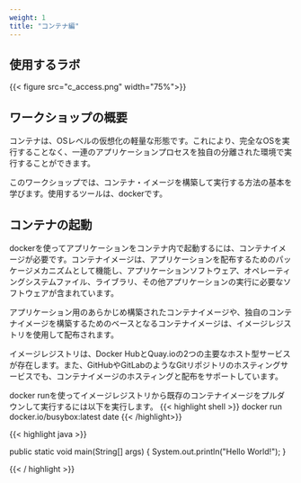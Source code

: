 ```yaml
---
weight: 1
title: "コンテナ編"
---
```


## 使用するラボ
{{< figure src="c_access.png" width="75%">}}


## ワークショップの概要
コンテナは、OSレベルの仮想化の軽量な形態です。これにより、完全なOSを実行することなく、一連のアプリケーションプロセスを独自の分離された環境で実行することができます。

このワークショップでは、コンテナ・イメージを構築して実行する方法の基本を学びます。使用するツールは、dockerです。

## コンテナの起動
dockerを使ってアプリケーションをコンテナ内で起動するには、コンテナイメージが必要です。コンテナイメージは、アプリケーションを配布するためのパッケージメカニズムとして機能し、アプリケーションソフトウェア、オペレーティングシステムファイル、ライブラリ、その他アプリケーションの実行に必要なソフトウェアが含まれています。

アプリケーション用のあらかじめ構築されたコンテナイメージや、独自のコンテナイメージを構築するためのベースとなるコンテナイメージは、イメージレジストリを使用して配布されます。

イメージレジストリは、Docker HubとQuay.ioの2つの主要なホスト型サービスが存在します。また、GitHubやGitLabのようなGitリポジトリのホスティングサービスでも、コンテナイメージのホスティングと配布をサポートしています。

docker runを使ってイメージレジストリから既存のコンテナイメージをプルダウンして実行するには以下を実行します。
{{< highlight shell >}}
docker run docker.io/busybox:latest date
{{< /highlight>}}


{{< highlight java >}}

public static void main(String[] args) {
    System.out.println("Hello World!");
}

{{< / highlight >}}

